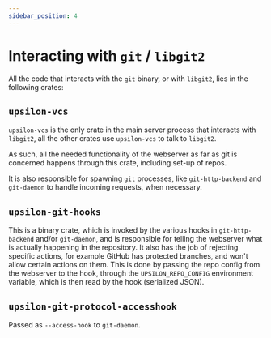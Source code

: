 ```yaml
---
sidebar_position: 4
---
```


# Interacting with `git` / `libgit2`

All the code that interacts with the `git` binary, or with `libgit2`, lies in
the following crates:

## `upsilon-vcs`

`upsilon-vcs` is the only crate in the main server process that interacts
with `libgit2`, all the other crates use `upsilon-vcs` to talk to `libgit2`.

As such, all the needed functionality of the webserver as far as git is
concerned happens through this crate, including set-up of repos.

It is also responsible for spawning `git` processes, like `git-http-backend`
and `git-daemon` to handle incoming requests, when necessary.

## `upsilon-git-hooks`

This is a binary crate, which is invoked by the various hooks in
`git-http-backend` and/or `git-daemon`, and is responsible for telling the
webserver what is actually happening in the repository. It also has the job of
rejecting specific actions, for example GitHub has protected branches, and won't
allow certain actions on them. This is done by passing the repo config from 
the webserver to the hook, through the `UPSILON_REPO_CONFIG` 
environment variable, which is then read by the hook (serialized JSON).

## `upsilon-git-protocol-accesshook`

Passed as `--access-hook` to `git-daemon`.